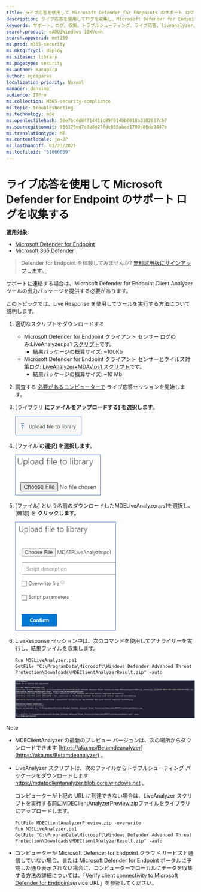 ```yaml
---
title: ライブ応答を使用して Microsoft Defender for Endpoints のサポート ログを収集する
description: ライブ応答を使用してログを収集し、Microsoft Defender for Endpoints の問題のトラブルシューティングを行う方法について説明します。
keywords: サポート、ログ、収集、トラブルシューティング、ライブ応答、liveanalyzer、アナライザー、ライブ、応答
search.product: eADQiWindows 10XVcnh
search.appverid: met150
ms.prod: m365-security
ms.mktglfcycl: deploy
ms.sitesec: library
ms.pagetype: security
ms.author: macapara
author: mjcaparas
localization_priority: Normal
manager: dansimp
audience: ITPro
ms.collection: M365-security-compliance
ms.topic: troubleshooting
ms.technology: mde
ms.openlocfilehash: 50e7bc6d84714411c89f014bb0018a3102617cb7
ms.sourcegitcommit: 956176ed7c8b8427fdc655abcd1709d86da9447e
ms.translationtype: MT
ms.contentlocale: ja-JP
ms.lasthandoff: 03/23/2021
ms.locfileid: "51066059"
---
```

# <a name="collect-support-logs-in-microsoft-defender-for-endpoint-using-live-response"></a>ライブ応答を使用して Microsoft Defender for Endpoint のサポート ログを収集する 


**適用対象:**
- [Microsoft Defender for Endpoint](https://go.microsoft.com/fwlink/p/?linkid=2146631)
- [Microsoft 365 Defender](https://go.microsoft.com/fwlink/?linkid=2118804)

> Defender for Endpoint を体験してみませんか? [無料試用版にサインアップします。](https://www.microsoft.com/microsoft-365/windows/microsoft-defender-atp?ocid=docs-wdatp-pullalerts-abovefoldlink) 


サポートに連絡する場合は、Microsoft Defender for Endpoint Client Analyzer ツールの出力パッケージを提供する必要があります。

このトピックでは、Live Response を使用してツールを実行する方法について説明します。

1. 適切なスクリプトをダウンロードする
    * Microsoft Defender for Endpoint クライアント センサー ログのみ:LiveAnalyzer.ps1 [ スクリプト](https://aka.ms/MDELiveAnalyzer)です。
      - 結果パッケージの概算サイズ: ~100Kb 
    *  Microsoft Defender for Endpoint クライアント センサーとウイルス対策ログ: [LiveAnalyzer+MDAV.ps1 スクリプト](https://aka.ms/MDELiveAnalyzerAV)です。
       - 結果パッケージの概算サイズ: ~10 Mb 
 
2.  調査する [必要があるコンピューターで](live-response.md#initiate-a-live-response-session-on-a-device) ライブ応答セッションを開始します。

3.  [ライブラリ **にファイルをアップロードする] を選択します**。

    ![アップロード ファイルのイメージ](images/upload-file.png)

4. [ファイル **の選択] を選択します**。

    ![ファイルの選択ボタン 1 のイメージ](images/choose-file.png)

5. [ファイル] という名前のダウンロードしたMDELiveAnalyzer.ps1を選択し、[確認] を **クリックします。**


   ![ファイルの選択ボタン 2 のイメージ](images/analyzer-file.png)


6. LiveResponse セッション中は、次のコマンドを使用してアナライザーを実行し、結果ファイルを収集します。

    ```console
    Run MDELiveAnalyzer.ps1
    GetFile "C:\ProgramData\Microsoft\Windows Defender Advanced Threat Protection\Downloads\MDEClientAnalyzerResult.zip" -auto
    ```

    ![コマンドのイメージ](images/analyzer-commands.png)


>[!NOTE]
> - MDEClientAnalyzer の最新のプレビュー バージョンは、次の場所からダウンロードできます [https://aka.ms/Betamdeanalyzer](https://aka.ms/Betamdeanalyzer) 。
> 
> - LiveAnalyzer スクリプトは、次のファイルからトラブルシューティング パッケージをダウンロードします https://mdatpclientanalyzer.blob.core.windows.net 。
> 
>   コンピューターが上記の URL に到達できない場合は、LiveAnalyzer スクリプトを実行する前にMDEClientAnalyzerPreview.zipファイルをライブラリにアップロードします。
>
>   ```console
>   PutFile MDEClientAnalyzerPreview.zip -overwrite
>   Run MDELiveAnalyzer.ps1
>   GetFile "C:\ProgramData\Microsoft\Windows Defender Advanced Threat Protection\Downloads\MDEClientAnalyzerResult.zip" -auto
>   ```
> 
> - コンピューターが Microsoft Defender for Endpoint クラウド サービスと通信していない場合、または Microsoft Defender for Endpoint ポータルに予期した通り表示されない場合に、コンピューターでローカルにデータを収集する方法の詳細については、「Verify client [connectivity to Microsoft Defender for Endpoint](configure-proxy-internet.md#verify-client-connectivity-to-microsoft-defender-atp-service-urls)service URL」を参照してください。
